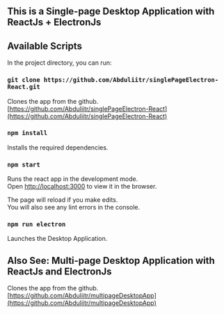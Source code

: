 ## This is a Single-page Desktop Application with ReactJs + ElectronJs

## Available Scripts

In the project directory, you can run:

### `git clone https://github.com/Abduliitr/singlePageElectron-React.git`

Clones the app from the github.<br />
[https://github.com/Abduliitr/singlePageElectron-React](https://github.com/Abduliitr/singlePageElectron-React) 


### `npm install`

Installs the required dependencies.<br />


### `npm start`

Runs the react app in the development mode.<br />
Open [http://localhost:3000](http://localhost:3000) to view it in the browser.

The page will reload if you make edits.<br />
You will also see any lint errors in the console.

### `npm run electron`

Launches the Desktop Application.<br />



## Also See: Multi-page Desktop Application with ReactJs and ElectronJs

Clones the app from the github.<br />
[https://github.com/Abduliitr/multipageDesktopApp](https://github.com/Abduliitr/multipageDesktopApp)


